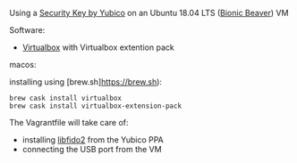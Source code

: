 Using a [Security Key by Yubico](https://www.yubico.com/product/security-key-by-yubico/)
on an Ubuntu 18.04 LTS ([Bionic Beaver](http://releases.ubuntu.com/18.04/)) VM

Software:
- [Virtualbox](https://www.virtualbox.org) with Virtualbox extention pack

macos:

installing using [brew.sh]https://brew.sh):

    brew cask install virtualbox
    brew cask install virtualbox-extension-pack


The Vagrantfile will take care of:
- installing [libfido2](https://developers.yubico.com/libfido2/) from the Yubico PPA
- connecting the USB port from the VM
